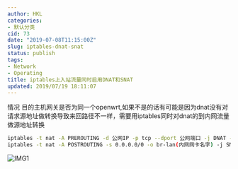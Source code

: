 ```yaml
---
author: HKL
categories:
- 默认分类
cid: 73
date: "2019-07-08T11:15:00Z"
slug: iptables-dnat-snat
status: publish
tags:
- Network
- Operating
title: iptables上入站流量同时启用DNAT和SNAT
updated: 2019/07/19 18:11:07
---
```



情况
目的主机网关是否为同一个openwrt,如果不是的话有可能是因为dnat没有对请求源地址做转换导致来回路径不一样，需要用iptables同时对dnat的到内网流量做源地址转换

```bash
iptables -t nat -A PREROUTING -d 公网IP -p tcp --dport 公网端口 -j DNAT --to-destination 内网IP:内网端口
iptables -t nat -A POSTROUTING -s 0.0.0.0/0 -o br-lan(内网网卡名字) -j SNAT --to 内网网卡接口IP
```

<!--more-->


![IMG1][1]

  [1]: https://cdn.jsdelivr.net/gh/hkwk/blog-photo/2019/07/awh7bavqyp.png